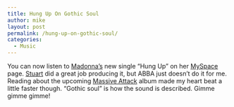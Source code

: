 ```yaml
---
title: Hung Up On Gothic Soul
author: mike
layout: post
permalink: /hung-up-on-gothic-soul/
categories:
  - Music
---
```

You can now listen to [Madonna&#8217;s][1] new single &#8220;Hung Up&#8221; on her [MySpace][2] page. [Stuart][3] did a great job producing it, but ABBA just doesn&#8217;t do it for me. Reading about the upcoming [Massive Attack][4] album made my heart beat a little faster though. &#8220;Gothic soul&#8221; is how the sound is described. Gimme gimme gimme!

 [1]: http://www.madonna.com
 [2]: http://myspace.com/madonna
 [3]: http://www.redvolume.com/archives/2004/11/06/jacques-lu-cont/
 [4]: http://www.massiveattack.com